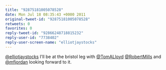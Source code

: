 ```yaml
---
title: "92875181005078528"
date: Mon Jul 18 08:35:43 +0000 2011
original-tweet-id: "92875181005078528"
retweets: 0
favorites: 0
reply-tweet-id: "92866248718815232"
reply-user-id: "7738402"
reply-user-screen-name: "elliotjaystocks"
---
```

<a href="https://twitter.com/elliotjaystocks">@elliotjaystocks</a> I'll be at the bristol leg with <a href="https://twitter.com/TomALloyd">@TomALloyd</a> <a href="https://twitter.com/RobertMills">@RobertMills</a> and <a href="https://twitter.com/mfjordan">@mfjordan</a> looking forward to it.
